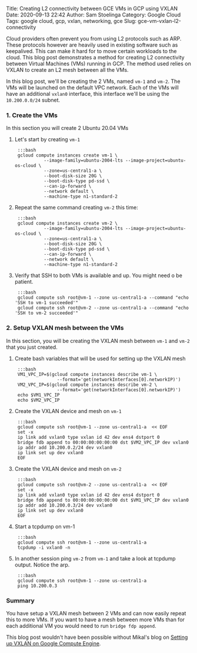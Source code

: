 Title: Creating L2 connectivity between GCE VMs in GCP using VXLAN
Date: 2020-09-13 22:42
Author: Sam Stoelinga
Category: Google Cloud
Tags: google cloud, gcp, vxlan, networking, gce
Slug: gce-vm-vxlan-l2-connectivity

Cloud providers often prevent you from using L2 protocols such as ARP. These
protocols however are heavily used in existing software such as keepalived.
This can make it hard for to move certain workloads to the cloud.
This blog post demonstrates a method for creating L2 connectivity between
Virtual Machines (VMs) running in GCP. The method used relies on VXLAN to
create an L2 mesh between all the VMs. 

In this blog post, we'll be creating the 2 VMs, named `vm-1` and `vm-2`.
The VMs will be launched on the default VPC network. Each of the VMs
will have an additional `vxlan0` interface, this interface we'll
be using the `10.200.0.0/24` subnet.


### 1. Create the VMs
In this section you will create 2 Ubuntu 20.04 VMs

1. Let's start by creating `vm-1`

        :::bash
        gcloud compute instances create vm-1 \
                  --image-family=ubuntu-2004-lts --image-project=ubuntu-os-cloud \
                  --zone=us-central1-a \
                  --boot-disk-size 20G \
                  --boot-disk-type pd-ssd \
                  --can-ip-forward \
                  --network default \
                  --machine-type n1-standard-2

2. Repeat the same command creating `vm-2` this time:

        :::bash
        gcloud compute instances create vm-2 \
                  --image-family=ubuntu-2004-lts --image-project=ubuntu-os-cloud \
                  --zone=us-central1-a \
                  --boot-disk-size 20G \
                  --boot-disk-type pd-ssd \
                  --can-ip-forward \
                  --network default \
                  --machine-type n1-standard-2



3. Verify that SSH to both VMs is available and up. You might need o be patient.

        :::bash
        gcloud compute ssh root@vm-1 --zone us-central1-a --command "echo 'SSH to vm-1 succeeded'"
        gcloud compute ssh root@vm-2 --zone us-central1-a --command "echo 'SSH to vm-2 succeeded'"

### 2. Setup VXLAN mesh between the VMs
In this section, you will be creating the VXLAN mesh between `vm-1` and `vm-2`
that you just created.

1. Create bash variables that will be used for setting up the VXLAN mesh

        :::bash
        VM1_VPC_IP=$(gcloud compute instances describe vm-1 \
                       --format='get(networkInterfaces[0].networkIP)')
        VM2_VPC_IP=$(gcloud compute instances describe vm-2 \
                       --format='get(networkInterfaces[0].networkIP)')
        echo $VM1_VPC_IP
        echo $VM2_VPC_IP


2. Create the VXLAN device and mesh on `vm-1`

        :::bash
        gcloud compute ssh root@vm-1 --zone us-central1-a  << EOF
        set -x
        ip link add vxlan0 type vxlan id 42 dev ens4 dstport 0
        bridge fdb append to 00:00:00:00:00:00 dst $VM2_VPC_IP dev vxlan0
        ip addr add 10.200.0.2/24 dev vxlan0
        ip link set up dev vxlan0
        EOF

3. Create the VXLAN device and mesh on `vm-2`

        :::bash
        gcloud compute ssh root@vm-2 --zone us-central1-a  << EOF
        set -x
        ip link add vxlan0 type vxlan id 42 dev ens4 dstport 0
        bridge fdb append to 00:00:00:00:00:00 dst $VM1_VPC_IP dev vxlan0
        ip addr add 10.200.0.3/24 dev vxlan0
        ip link set up dev vxlan0
        EOF

4. Start a tcpdump on vm-1

        :::bash
        gcloud compute ssh root@vm-1 --zone us-central1-a
        tcpdump -i vxlan0 -n

5. In another session ping `vm-2` from `vm-1`  and take a look at tcpdump output. Notice the arp.

        :::bash
        gcloud compute ssh root@vm-1 --zone us-central1-a
        ping 10.200.0.3


### Summary
You have setup a VXLAN mesh between 2 VMs and can now easily repeat this to
more VMs. If you want to have a mesh between more VMs than for each additional
VM you would need to run `bridge fdp append`.

This blog post wouldn't have been possible without Mikal's blog on
[Setting up VXLAN on Google Compute Engine](https://www.madebymikal.com/setting-up-vxlan-on-google-compute-engine/).

